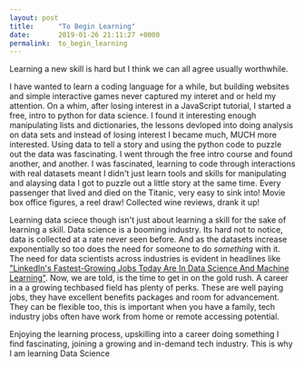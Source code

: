 ```yaml
---
layout: post
title:      "To Begin Learning"
date:       2019-01-26 21:11:27 +0000
permalink:  to_begin_learning
---
```



Learning a new skill is hard but I think we can all agree usually worthwhile.

I have wanted to learn a coding language for a while, but building websites and simple interactive games never captured my interet and or held my attention. On a whim, after losing interest in a JavaScript tutorial, I started a free, intro to python for data science. I found it interesting enough manipulating lists and dictionaries, the lessons devloped into doing analysis on data sets and instead of losing interest I became much, MUCH more interested. Using data to tell a story and using the python code to puzzle out the data was fascinating. I went through the free intro course and found another, and another. I was fascinated, learning to code through interactions with real datasets meant I didn't just learn tools and skills for manipulating and alaysing data I got to puzzle out a little story at the same time. Every passenger that lived and died on the Titanic, very easy to sink into! Movie box office figures, a reel draw! Collected wine reviews, drank it up! 

Learning data sciece though isn't just about learning a skill for the sake of learning a skill. Data science is a booming industry. Its hard not to notice, data is collected at a rate never seen before. And as the datasets increase exponentially so too does the need for someone to do *something* with it. The need for data scientists across industries is evident in headlines like[ "LinkedIn's Fastest-Growing Jobs Today Are In Data Science And Machine Learning"](https://www.forbes.com/sites/louiscolumbus/2017/12/11/linkedins-fastest-growing-jobs-today-are-in-data-science-machine-learning/#7953aff351bd). Now, we are told, is the time to get in on the gold rush. A career in a a growing techbased field has plenty of perks. These are well paying jobs, they have excellent benefits packages and room for advancement. They can be flexible too, this is important when you have a family, tech industry jobs often have work from home or remote accessing potential. 

Enjoying the learning process, upskilling into a career doing something I find fascinating, joining a growing and in-demand tech industry. This is why I am learning Data Science
